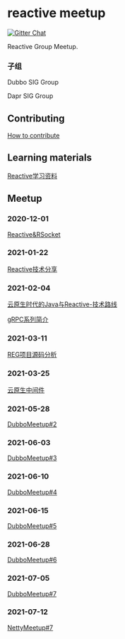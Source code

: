 # reactive meetup

[![Gitter Chat](https://badges.gitter.im/Join%20Chat.svg)](https://groups.google.com/g/reactive-group)

Reactive Group Meetup.

### 子组

Dubbo SIG Group

Dapr SIG Group 

## Contributing

[How to contribute](./CONTRIBUTING.md) 

## Learning materials

[Reactive学习资料](./学习资料/README.md) 

## Meetup

### 2020-12-01

[Reactive&RSocket](./202012/slides/Reactive&RSocket.pptx)

### 2021-01-22

[Reactive技术分享](./202101/slides/Reactive技术分享.pptx)

### 2021-02-04

[云原生时代的Java与Reactive-技术路线](./202102/slides/云原生时代的Java与Reactive-技术路线.pptx)

[gRPC系列简介](https://github.com/reactivegroup/grpc-example)

### 2021-03-11

[REG项目源码分析](./202103/README.md)

### 2021-03-25

[云原生中间件](./202103/README.md)

### 2021-05-28

[DubboMeetup#2](./202105/README.md)

### 2021-06-03

[DubboMeetup#3](./202106/README.md)

### 2021-06-10

[DubboMeetup#4](./20210610/README.md)

### 2021-06-15

[DubboMeetup#5](./20210615/README.md)

### 2021-06-28

[DubboMeetup#6](./20210628/README.md)

### 2021-07-05

[DubboMeetup#7](./20210705/README.md)

### 2021-07-12

[NettyMeetup#7](./20210712/README.md)

